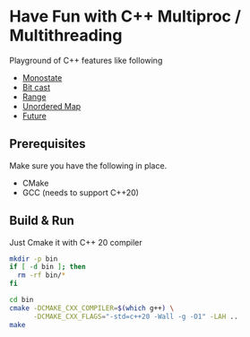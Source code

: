 # Have Fun with C++ Multiproc / Multithreading

Playground of C++ features like following

- [Monostate](https://en.cppreference.com/w/cpp/utility/variant/monostate)
- [Bit cast](https://en.cppreference.com/w/cpp/numeric/bit_cast)
- [Range](https://en.cppreference.com/w/cpp/ranges/range)
- [Unordered Map](https://en.cppreference.com/w/cpp/container/unordered_map)
- [Future](https://en.cppreference.com/w/cpp/thread/future)

## Prerequisites

Make sure you have the following in place.

- CMake
- GCC (needs to support C++20)

## Build & Run

Just Cmake it with C++ 20 compiler

```sh
mkdir -p bin
if [ -d bin ]; then
  rm -rf bin/*
fi

cd bin
cmake -DCMAKE_CXX_COMPILER=$(which g++) \
      -DCMAKE_CXX_FLAGS="-std=c++20 -Wall -g -O1" -LAH ..
make
```